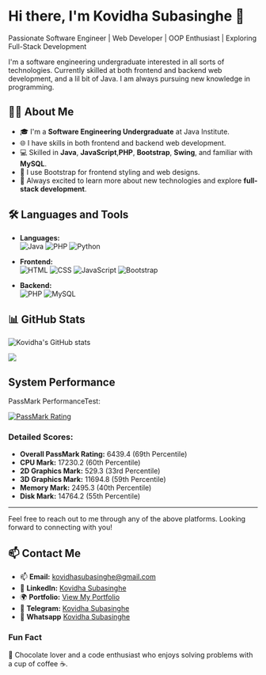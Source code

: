 # Hi there, I'm Kovidha Subasinghe 👋
Passionate Software Engineer | Web Developer | OOP Enthusiast | Exploring Full-Stack Development

I'm a software engineering undergraduate interested in all sorts of technologies. Currently skilled at both frontend and backend web development, and a lil bit of Java. I am always pursuing new knowledge in programming.

## 🧑‍💻 About Me

- 🎓 I'm a **Software Engineering Undergraduate** at Java Institute.
- 🌐 I have skills in both frontend and backend web development.
- 💻 Skilled in **Java**, **JavaScript**,**PHP**, **Bootstrap**, **Swing**, and familiar with **MySQL**.
- 🎨 I use Bootstrap for frontend styling and web designs.
- 🚀 Always excited to learn more about new technologies and explore **full-stack development**.

## 🛠️ Languages and Tools

- **Languages:**  
  ![Java](https://img.shields.io/badge/Java-ED8B00?style=for-the-badge&logo=java&logoColor=white)
  ![PHP](https://img.shields.io/badge/PHP-777BB4?style=for-the-badge&logo=php&logoColor=white)
  ![Python](https://img.shields.io/badge/Python-3776AB?style=for-the-badge&logo=python&logoColor=white)

- **Frontend:**  
  ![HTML](https://img.shields.io/badge/HTML5-E34F26?style=for-the-badge&logo=html5&logoColor=white)
  ![CSS](https://img.shields.io/badge/CSS3-1572B6?style=for-the-badge&logo=css3&logoColor=white)
  ![JavaScript](https://img.shields.io/badge/JavaScript-F7DF1E?style=for-the-badge&logo=javascript&logoColor=black)
  ![Bootstrap](https://img.shields.io/badge/Bootstrap-563D7C?style=for-the-badge&logo=bootstrap&logoColor=white)

- **Backend:**  
  ![PHP](https://img.shields.io/badge/PHP-777BB4?style=for-the-badge&logo=php&logoColor=white)
  ![MySQL](https://img.shields.io/badge/MySQL-4479A1?style=for-the-badge&logo=mysql&logoColor=white)


## 📊 GitHub Stats

![Kovidha's GitHub stats](https://github-readme-stats.vercel.app/api?username=RogueChocoholic&show_icons=true&theme=radical)

<img align='center' src="https://github-readme-stats.vercel.app/api/top-langs/?username=RogueChocoholic&layout=compact" />


## System Performance

PassMark PerformanceTest:

[![PassMark Rating](https://www.passmark.com/baselines/V10/images/215416653483.png)](https://www.passmark.com/baselines/V11/display.php?id=215416653483)

### Detailed Scores:
- **Overall PassMark Rating:** 6439.4 (69th Percentile)
- **CPU Mark:** 17230.2 (60th Percentile)
- **2D Graphics Mark:** 529.3 (33rd Percentile)
- **3D Graphics Mark:** 11694.8 (59th Percentile)
- **Memory Mark:** 2495.3 (40th Percentile)
- **Disk Mark:** 14764.2 (55th Percentile)

<!-- Add your profile picture later:
<img src="URL_TO_YOUR_PROFILE_PICTURE" alt="Kovidha Subasinghe" width="200"/>
-->

---

Feel free to reach out to me through any of the above platforms. Looking forward to connecting with you!


## 📫 Contact Me

- 📫 **Email:** [kovidhasubasinghe@gmail.com](mailto:kovidhasubasinghe@gmail.com)
- 💼 **LinkedIn:** [Kovidha Subasinghe](https://www.linkedin.com/in/kovidha-subasinghe)
- 🌍 **Portfolio:** [View My Portfolio](https://roguechocoholic-test-portfolio.vercel.app)
- 💬 **Telegram:** [Kovidha Subasinghe](https://t.me/RogueChocoholic)
- 📱 **Whatsapp** [Kovidha Subasinghe](https://wa.me/message/UKXKP62H4BLDJ1)


### Fun Fact
🍫 Chocolate lover and a code enthusiast who enjoys solving problems with a cup of coffee ☕.

<!---
RogueChocoholic/RogueChocoholic is a ✨ special ✨ repository because its `README.md` (this file) appears on your GitHub profile.
You can click the Preview link to take a look at your changes.
--->
